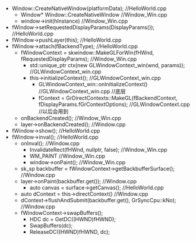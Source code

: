 # 

- Window::CreateNativeWindow(platformData); //HelloWorld.cpp
    - Window* Window::CreateNativeWindow //Window_Win.cpp
    - window->init(hInstance) //Window_Win.cpp
- fWindow->setRequestedDisplayParams(DisplayParams()); //HelloWorld.cpp
- fWindow->pushLayer(this); //HelloWorld.cpp
- fWindow->attach(fBackendType); //HelloWorld.cpp
  - fWindowContext = skwindow::MakeGLForWin(fHWnd, fRequestedDisplayParams); //Window_Win.cpp
    - std::unique_ptr<WindowContext> ctx(new GLWindowContext_win(wnd, params)); //GLWindowContext_win.cpp
    - this->initializeContext();  //GLWindowContext_win.cpp
      - GLWindowContext_win::onInitializeContext() //GLWindowContext_win.cpp  //底层
      - fContext = GrDirectContexts::MakeGL(fBackendContext, fDisplayParams.fGrContextOptions); //GLWindowContext.cpp //以后会用到
  - onBackendCreated(); //Window_Win.cpp
  - layer->onBackendCreated(); //Window.cpp
- fWindow->show(); //HelloWorld.cpp
- fWindow->inval(); //HelloWorld.cpp
  - onInval(); //Window.cpp
    - InvalidateRect(fHWnd, nullptr, false); //Window_Win.cpp
    - WM_PAINT //Window_Win.cpp
    - window->onPaint(); //Window_Win.cpp
  - sk_sp<SkSurface> backbuffer = fWindowContext->getBackbufferSurface(); //Window.cpp
  - layer->onPaint(backbuffer.get());  //Window.cpp
    - auto canvas = surface->getCanvas(); //HelloWorld.cpp
  - auto dContext = this->directContext() //Window.cpp
  - dContext->flushAndSubmit(backbuffer.get(), GrSyncCpu::kNo); //Window.cpp
  - fWindowContext->swapBuffers();
    - HDC dc = GetDC((HWND)fHWND);
    - SwapBuffers(dc);
    - ReleaseDC((HWND)fHWND, dc);